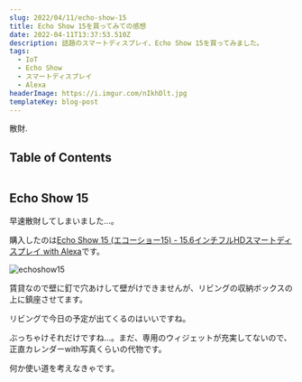 ```yaml
---
slug: 2022/04/11/echo-show-15
title: Echo Show 15を買ってみての感想
date: 2022-04-11T13:37:53.510Z
description: 話題のスマートディスプレイ、Echo Show 15を買ってみました。
tags:
  - IoT
  - Echo Show
  - スマートディスプレイ
  - Alexa
headerImage: https://i.imgur.com/nIkhDlt.jpg
templateKey: blog-post
---
```

散財.

## Table of Contents

```toc

```

## Echo Show 15

早速散財してしまいました...。

購入したのは[Echo Show 15 (エコーショー15) - 15.6インチフルHDスマートディスプレイ with Alexa](https://www.amazon.co.jp/gp/product/B08MQNJC9Z/ref=ppx_yo_dt_b_asin_title_o02_s00?ie=UTF8&psc=1)です。

![echoshow15](https://i.imgur.com/nIkhDlt.jpg)

賃貸なので壁に釘で穴あけして壁がけできませんが、リビングの収納ボックスの上に鎮座させてます。

リビングで今日の予定が出てくるのはいいですね。

ぶっちゃけそれだけですね...。まだ、専用のウィジェットが充実してないので、正直カレンダーwith写真くらいの代物です。

何か使い道を考えなきゃです。







